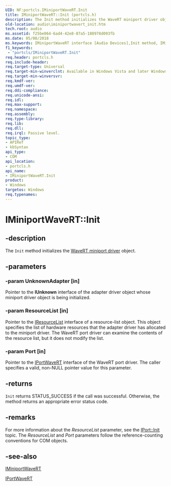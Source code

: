 ```yaml
---
UID: NF:portcls.IMiniportWaveRT.Init
title: IMiniportWaveRT::Init (portcls.h)
description: The Init method initializes the WaveRT miniport driver object.
old-location: audio\iminiportwavert_init.htm
tech.root: audio
ms.assetid: f25be064-6ad4-42e8-87a5-188978d093fb
ms.date: 05/08/2018
ms.keywords: IMiniportWaveRT interface [Audio Devices],Init method, IMiniportWaveRT.Init, IMiniportWaveRT::Init, Init, Init method [Audio Devices], Init method [Audio Devices],IMiniportWaveRT interface, audio.iminiportwavert_init, audmp-routines_3304baaf-f3bf-43f1-908b-5cf47b084ee1.xml, portcls/IMiniportWaveRT::Init
f1_keywords:
 - "portcls/IMiniportWaveRT.Init"
req.header: portcls.h
req.include-header: 
req.target-type: Universal
req.target-min-winverclnt: Available in Windows Vista and later Windows operating systems.
req.target-min-winversvr: 
req.kmdf-ver: 
req.umdf-ver: 
req.ddi-compliance: 
req.unicode-ansi: 
req.idl: 
req.max-support: 
req.namespace: 
req.assembly: 
req.type-library: 
req.lib: 
req.dll: 
req.irql: Passive level.
topic_type:
- APIRef
- kbSyntax
api_type:
- COM
api_location:
- portcls.h
api_name:
- IMiniportWaveRT.Init
product:
- Windows
targetos: Windows
req.typenames: 
---
```


# IMiniportWaveRT::Init


## -description


The <code>Init</code> method initializes the <a href="https://docs.microsoft.com/windows-hardware/drivers/audio/wavert-miniport-driver">WaveRT miniport driver</a> object.


## -parameters




### -param UnknownAdapter [in]

Pointer to the <b>IUnknown</b> interface of the adapter driver object whose miniport driver object is being initialized.


### -param ResourceList [in]

Pointer to the <a href="https://docs.microsoft.com/windows-hardware/drivers/ddi/portcls/nn-portcls-iresourcelist">IResourceList</a> interface of a resource-list object. This object specifies the list of hardware resources that the adapter driver has allocated to the miniport driver. The WaveRT port driver can examine the contents of the resource list, but it does not modify the list.


### -param Port [in]

Pointer to the <a href="https://docs.microsoft.com/windows-hardware/drivers/ddi/portcls/nn-portcls-iportwavert">IPortWaveRT</a> interface of the WaveRT port driver. The caller specifies a valid, non-NULL pointer value for this parameter.


## -returns



<code>Init</code> returns STATUS_SUCCESS if the call was successful. Otherwise, the method returns an appropriate error status code.




## -remarks



For more information about the <i>ResourceList</i> parameter, see the <a href="https://docs.microsoft.com/windows-hardware/drivers/ddi/portcls/nf-portcls-iport-init">IPort::Init </a> topic. The <i>ResourceList</i> and <i>Port</i> parameters follow the reference-counting conventions for COM objects.




## -see-also




<a href="https://docs.microsoft.com/windows-hardware/drivers/ddi/portcls/nn-portcls-iminiportwavert">IMiniportWaveRT</a>



<a href="https://docs.microsoft.com/windows-hardware/drivers/ddi/portcls/nn-portcls-iportwavert">IPortWaveRT</a>
 

 

